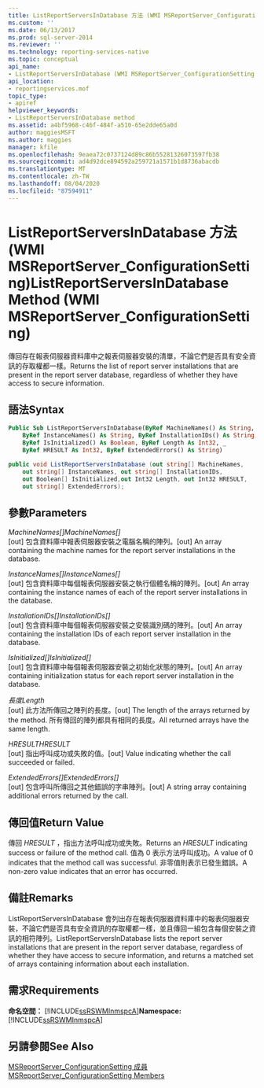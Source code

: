 ```yaml
---
title: ListReportServersInDatabase 方法 (WMI MSReportServer_ConfigurationSetting) | Microsoft Docs
ms.custom: ''
ms.date: 06/13/2017
ms.prod: sql-server-2014
ms.reviewer: ''
ms.technology: reporting-services-native
ms.topic: conceptual
api_name:
- ListReportServersInDatabase (WMI MSReportServer_ConfigurationSetting Class)
api_location:
- reportingservices.mof
topic_type:
- apiref
helpviewer_keywords:
- ListReportServersInDatabase method
ms.assetid: a4bf5968-c46f-484f-a510-65e2dde65a0d
author: maggiesMSFT
ms.author: maggies
manager: kfile
ms.openlocfilehash: 9eaea72c0737124d89c86b55281326073597fb38
ms.sourcegitcommit: ad4d92dce894592a259721a1571b1d8736abacdb
ms.translationtype: MT
ms.contentlocale: zh-TW
ms.lasthandoff: 08/04/2020
ms.locfileid: "87594911"
---
```

# <a name="listreportserversindatabase-method-wmi-msreportserver_configurationsetting"></a><span data-ttu-id="3fcaf-102">ListReportServersInDatabase 方法 (WMI MSReportServer_ConfigurationSetting)</span><span class="sxs-lookup"><span data-stu-id="3fcaf-102">ListReportServersInDatabase Method (WMI MSReportServer_ConfigurationSetting)</span></span>
  <span data-ttu-id="3fcaf-103">傳回存在報表伺服器資料庫中之報表伺服器安裝的清單，不論它們是否具有安全資訊的存取權都一樣。</span><span class="sxs-lookup"><span data-stu-id="3fcaf-103">Returns the list of report server installations that are present in the report server database, regardless of whether they have access to secure information.</span></span>  
  
## <a name="syntax"></a><span data-ttu-id="3fcaf-104">語法</span><span class="sxs-lookup"><span data-stu-id="3fcaf-104">Syntax</span></span>  
  
```vb  
Public Sub ListReportServersInDatabase(ByRef MachineNames() As String, _  
    ByRef InstanceNames() As String, ByRef InstallationIDs() As String, _  
    ByRef IsInitialized() As Boolean, ByRef Length As Int32, _  
    ByRef HRESULT As Int32, ByRef ExtendedErrors() As String)  
```  
  
```csharp  
public void ListReportServersInDatabase (out string[] MachineNames,   
    out string[] InstanceNames, out string[] InstallationIDs,   
    out Boolean[] IsInitialized,out Int32 Length, out Int32 HRESULT,    
    out string[] ExtendedErrors);  
```  
  
## <a name="parameters"></a><span data-ttu-id="3fcaf-105">參數</span><span class="sxs-lookup"><span data-stu-id="3fcaf-105">Parameters</span></span>  
 <span data-ttu-id="3fcaf-106">*MachineNames[]*</span><span class="sxs-lookup"><span data-stu-id="3fcaf-106">*MachineNames[]*</span></span>  
 <span data-ttu-id="3fcaf-107">[out] 包含資料庫中報表伺服器安裝之電腦名稱的陣列。</span><span class="sxs-lookup"><span data-stu-id="3fcaf-107">[out] An array containing the machine names for the report server installations in the database.</span></span>  
  
 <span data-ttu-id="3fcaf-108">*InstanceNames[]*</span><span class="sxs-lookup"><span data-stu-id="3fcaf-108">*InstanceNames[]*</span></span>  
 <span data-ttu-id="3fcaf-109">[out] 包含資料庫中每個報表伺服器安裝之執行個體名稱的陣列。</span><span class="sxs-lookup"><span data-stu-id="3fcaf-109">[out] An array containing the instance names of each of the report server installations in the database.</span></span>  
  
 <span data-ttu-id="3fcaf-110">*InstallationIDs[]*</span><span class="sxs-lookup"><span data-stu-id="3fcaf-110">*InstallationIDs[]*</span></span>  
 <span data-ttu-id="3fcaf-111">[out] 包含資料庫中每個報表伺服器安裝之安裝識別碼的陣列。</span><span class="sxs-lookup"><span data-stu-id="3fcaf-111">[out] An array containing the installation IDs of each report server installation in the database.</span></span>  
  
 <span data-ttu-id="3fcaf-112">*IsInitialized[]*</span><span class="sxs-lookup"><span data-stu-id="3fcaf-112">*IsInitialized[]*</span></span>  
 <span data-ttu-id="3fcaf-113">[out] 包含資料庫中每個報表伺服器安裝之初始化狀態的陣列。</span><span class="sxs-lookup"><span data-stu-id="3fcaf-113">[out] An array containing initialization status for each report server installation in the database.</span></span>  
  
 <span data-ttu-id="3fcaf-114">*長度*</span><span class="sxs-lookup"><span data-stu-id="3fcaf-114">*Length*</span></span>  
 <span data-ttu-id="3fcaf-115">[out] 此方法所傳回之陣列的長度。</span><span class="sxs-lookup"><span data-stu-id="3fcaf-115">[out] The length of the arrays returned by the method.</span></span> <span data-ttu-id="3fcaf-116">所有傳回的陣列都具有相同的長度。</span><span class="sxs-lookup"><span data-stu-id="3fcaf-116">All returned arrays have the same length.</span></span>  
  
 <span data-ttu-id="3fcaf-117">*HRESULT*</span><span class="sxs-lookup"><span data-stu-id="3fcaf-117">*HRESULT*</span></span>  
 <span data-ttu-id="3fcaf-118">[out] 指出呼叫成功或失敗的值。</span><span class="sxs-lookup"><span data-stu-id="3fcaf-118">[out] Value indicating whether the call succeeded or failed.</span></span>  
  
 <span data-ttu-id="3fcaf-119">*ExtendedErrors[]*</span><span class="sxs-lookup"><span data-stu-id="3fcaf-119">*ExtendedErrors[]*</span></span>  
 <span data-ttu-id="3fcaf-120">[out] 包含呼叫所傳回之其他錯誤的字串陣列。</span><span class="sxs-lookup"><span data-stu-id="3fcaf-120">[out] A string array containing additional errors returned by the call.</span></span>  
  
## <a name="return-value"></a><span data-ttu-id="3fcaf-121">傳回值</span><span class="sxs-lookup"><span data-stu-id="3fcaf-121">Return Value</span></span>  
 <span data-ttu-id="3fcaf-122">傳回 *HRESULT* ，指出方法呼叫成功或失敗。</span><span class="sxs-lookup"><span data-stu-id="3fcaf-122">Returns an *HRESULT* indicating success or failure of the method call.</span></span> <span data-ttu-id="3fcaf-123">值為 0 表示方法呼叫成功。</span><span class="sxs-lookup"><span data-stu-id="3fcaf-123">A value of 0 indicates that the method call was successful.</span></span> <span data-ttu-id="3fcaf-124">非零值則表示已發生錯誤。</span><span class="sxs-lookup"><span data-stu-id="3fcaf-124">A non-zero value indicates that an error has occurred.</span></span>  
  
## <a name="remarks"></a><span data-ttu-id="3fcaf-125">備註</span><span class="sxs-lookup"><span data-stu-id="3fcaf-125">Remarks</span></span>  
 <span data-ttu-id="3fcaf-126">ListReportServersInDatabase 會列出存在報表伺服器資料庫中的報表伺服器安裝，不論它們是否具有安全資訊的存取權都一樣，並且傳回一組包含每個安裝之資訊的相符陣列。</span><span class="sxs-lookup"><span data-stu-id="3fcaf-126">ListReportServersInDatabase lists the report server installations that are present in the report server database, regardless of whether they have access to secure information, and returns a matched set of arrays containing information about each installation.</span></span>  
  
## <a name="requirements"></a><span data-ttu-id="3fcaf-127">需求</span><span class="sxs-lookup"><span data-stu-id="3fcaf-127">Requirements</span></span>  
 <span data-ttu-id="3fcaf-128">**命名空間：** [!INCLUDE[ssRSWMInmspcA](../../includes/ssrswminmspca-md.md)]</span><span class="sxs-lookup"><span data-stu-id="3fcaf-128">**Namespace:** [!INCLUDE[ssRSWMInmspcA](../../includes/ssrswminmspca-md.md)]</span></span>  
  
## <a name="see-also"></a><span data-ttu-id="3fcaf-129">另請參閱</span><span class="sxs-lookup"><span data-stu-id="3fcaf-129">See Also</span></span>  
 [<span data-ttu-id="3fcaf-130">MSReportServer_ConfigurationSetting 成員</span><span class="sxs-lookup"><span data-stu-id="3fcaf-130">MSReportServer_ConfigurationSetting Members</span></span>](msreportserver-configurationsetting-members.md)  
  
  
